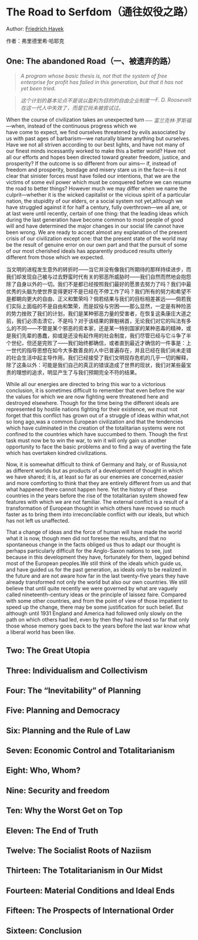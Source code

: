 # The Road to Serfdom（通往奴役之路）

Author: [Friedrich Hayek](https://en.wikipedia.org/wiki/Friedrich_Hayek) 

作者：弗里德里希·哈耶克

## One: The abandoned Road（一、被遗弃的路）

> *A program whose basic thesis is, not that the system of free enterprise for profit has failed in this generation, but that it has not yet been tried.*
>
> <i style="float: right">—F. D. Roosevelt</i>

> *这个计划的基本论点不是说以盈利为目的的自由企业制度在这一代人中失效了，而是它尚未被尝试过。*
>
> <i style="float: right">── 富兰克林·罗斯福</i>

When the course of civilization takes an unexpected turn—when, instead of the continuous progress which we have come to expect, we find ourselves threatened by evils associated by us with past ages of barbarism—we naturally blame anything but ourselves. Have we not all striven according to our best lights, and have not many of our finest minds incessantly worked to make this a better world? Have not all our efforts and hopes been directed toward greater freedom, justice, and prosperity? If the outcome is so different from our aims— if, instead of freedom and prosperity, bondage and misery stare us in the face—is it not clear that sinister forces must have foiled our intentions, that we are the victims of some evil power which must be conquered before we can resume the road to better things? However much we may differ when we name the culprit—whether it is the wicked capitalist or the vicious spirit of a particular nation, the stupidity of our elders, or a social system not yet,although we have struggled against it for half a century, fully overthrown—we all are, or at last were until recently, certain of one thing: that the leading ideas which during the last generation have become common to most people of good will and have determined the major changes in our social life cannot have been wrong. We are ready to accept almost any explanation of the present crisis of our civilization except one: that the present state of the world may be the result of genuine error on our own part and that the pursuit of some of our most cherished ideals has apparently produced results utterly different from those which we expected.

当文明的进程发生意外的转折时——当它并没有像我们所期待的那样持续进步，而我们却发现自己被与过去野蛮时代有关的邪恶所威胁时——我们自然而然地会抱怨除了自身以外的一切。我们不是都已经按照我们最好的愿景去努力了吗？我们中最优秀的头脑为使世界变得更好不是已经在不停工作了吗？我们所有的努力和希望不是都朝向更大的自由、正义和繁荣吗？倘若结果与我们的目标相差甚远——倘若我们实际上面临的不是自由和繁荣，而是奴役与穷困——那么显然，一定是有种险恶的势力挫败了我们的计划，我们是某种邪恶力量的受害者，在恢复这条康庄大道之前，我们必须击溃它，不是吗？对于该结果的罪魁祸首，无论我们对它的叫法有多么的不同——不管是某个邪恶的资本家，还是某一特别国家的某种恶毒的精神，或是我们先辈的愚蠢，抑或是还没有起作用的社会制度，我们尽管已经与它斗争了半个世纪，但还是完败了——我们始终都确信，或者直到最近才确信的一件事是：上一世代的指导思想在如今大多数善良的人中已普遍存在，并且已经在我们尚未走错的社会生活中起主导作用。我们已经接受了我们文明现存危机的几乎一切的解释，除了这条以外：可能是我们自己的真正的错误造成了世界的现状，我们对某些最宝贵的理想的追求，明显产生了与我们预期完全不符的结果。

While all our energies are directed to bring this war to a victorious conclusion, it is sometimes difficult to remember that even before the war the values for which we are now fighting were threatened here and destroyed elsewhere. Though for the time being the different ideals are represented by hostile nations fighting for their existence, we must not forget that this conflict has grown out of a struggle of ideas within what,not so long ago,was a common European civilization and that the tendencies which have culminated in the creation of the totalitarian systems were not confined to the countries which have succumbed to them. Though the first task must now be to win the war, to win it will only gain us another opportunity to face the basic problems and to find a way of averting the fate which has overtaken kindred civilizations.

Now, it is somewhat difficult to think of Germany and Italy, or of Russia,not as different worlds but as products of a development of thought in which we have shared; it is, at least so far as our enemies are concerned,easier and more comforting to think that they are entirely different from us and that what happened there cannot happen here. Yet the history of these countries in the years before the rise of the totalitarian system showed few features with which we are not familiar. The external conflict is a result of a transformation of European thought in which others have moved so much faster as to bring them into irreconcilable conflict with our ideals, but which has not left us unaffected.

That a change of ideas and the force of human will have made the world what it is now, though men did not foresee the results, and that no spontaneous change in the facts obliged us thus to adapt our thought is perhaps particularly difficult for the Anglo-Saxon nations to see, just because in this development they have, fortunately for them, lagged behind most of the European peoples.We still think of the ideals which guide us, and have guided us for the past generation, as ideals only to be realized in the future and are not aware how far in the last twenty-five years they have already transformed not only the world but also our own countries. We still believe that until quite recently we were governed by what are vaguely called nineteenth-century ideas or the principle of laissez faire. Compared with some other countries, and from the point of view of those impatient to speed up the change, there may be some justification for such belief. But although until 1931 England and America had followed only slowly on the path on which others had led, even by then they had moved so far that only those whose memory goes back to the years before the last war know what a liberal world has been like.

## Two: The Great Utopia

## Three: Individualism and Collectivism

## Four: The “Inevitability” of Planning

## Five: Planning and Democracy

## Six: Planning and the Rule of Law

## Seven: Economic Control and Totalitarianism

## Eight: Who, Whom?

## Nine: Security and freedom

## Ten: Why the Worst Get on Top

## Eleven: The End of Truth

## Twelve: The Socialist Roots of Naziism

## Thirteen: The Totalitarianism in Our Midst

## Fourteen: Material Conditions and Ideal Ends

## Fifteen: The Prospects of International Order

## Sixteen: Conclusion

